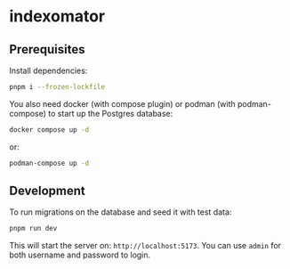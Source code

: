 # indexomator

## Prerequisites

Install dependencies:

```bash
pnpm i --frozen-lockfile
```

You also need docker (with compose plugin) or podman (with podman-compose) to start up the Postgres database:

```bash
docker compose up -d
```

or:

```bash
podman-compose up -d
```

## Development

To run migrations on the database and seed it with test data:

```bash
pnpm run dev
```

This will start the server on: `http://localhost:5173`. You can use `admin` for both username and password to login.
